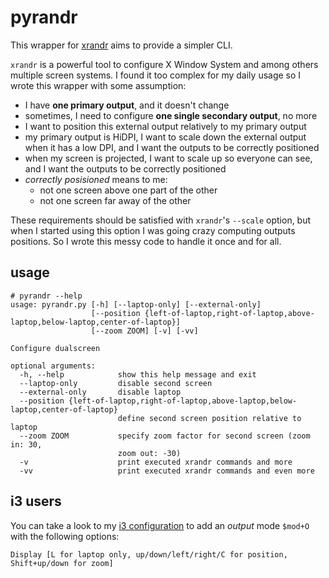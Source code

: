 pyrandr
=======

This wrapper for [xrandr](https://www.x.org/wiki/Projects/XRandR/) aims to provide a simpler CLI.

`xrandr` is a powerful tool to configure X Window System and among others multiple screen systems. I found it too complex for my daily usage so I wrote this wrapper with some assumption:

- I have **one primary output**, and it doesn't change
- sometimes, I need to configure **one single secondary output**, no more
- I want to position this external output relatively to my primary output
- my primary output is HiDPI, I want to scale down the external output when it has a low DPI, and I want the outputs to be correctly positioned
- when my screen is projected, I want to scale up so everyone can see, and I want the outputs to be correctly positioned
- _correctly posisioned_ means to me:
  - not one screen above one part of the other
  - not one screen far away of the other

These requirements should be satisfied with `xrandr`'s `--scale` option, but when I started using this option I was going crazy computing outputs positions. So I wrote this messy code to handle it once and for all.

usage
-----

```
# pyrandr --help
usage: pyrandr.py [-h] [--laptop-only] [--external-only]
                  [--position {left-of-laptop,right-of-laptop,above-laptop,below-laptop,center-of-laptop}]
                  [--zoom ZOOM] [-v] [-vv]

Configure dualscreen

optional arguments:
  -h, --help            show this help message and exit
  --laptop-only         disable second screen
  --external-only       disable laptop
  --position {left-of-laptop,right-of-laptop,above-laptop,below-laptop,center-of-laptop}
                        define second screen position relative to laptop
  --zoom ZOOM           specify zoom factor for second screen (zoom in: 30,
                        zoom out: -30)
  -v                    print executed xrandr commands and more
  -vv                   print executed xrandr commands and even more
```

i3 users
--------

You can take a look to my [i3 configuration](https://github.com/jeremiehuchet/dotfiles/blob/aeb87581eea9f86a6cec6f40d796cd45c829d6c9/roles/desktop_environment/templates/i3/i3.config#L201-L229) to add an _output_ mode `$mod+O` with the following options:

```
Display [L for laptop only, up/down/left/right/C for position, Shift+up/down for zoom]
```
